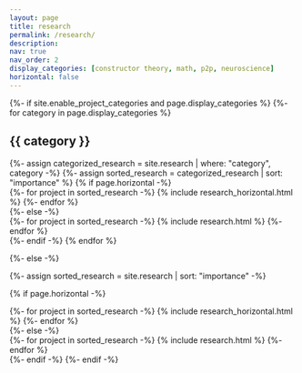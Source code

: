```yaml
---
layout: page
title: research
permalink: /research/
description: 
nav: true
nav_order: 2
display_categories: [constructor theory, math, p2p, neuroscience]
horizontal: false
---
```


<!-- pages/research.md -->
<div class="research">
{%- if site.enable_project_categories and page.display_categories %}
  <!-- Display categorized research -->
  {%- for category in page.display_categories %}
  <h2 class="category">{{ category }}</h2>
  {%- assign categorized_research = site.research | where: "category", category -%}
  {%- assign sorted_research = categorized_research | sort: "importance" %}
  <!-- Generate cards for each project -->
  {% if page.horizontal -%}
  <div class="container">
    <div class="row row-cols-2">
    {%- for project in sorted_research -%}
      {% include research_horizontal.html %}
    {%- endfor %}
    </div>
  </div>
  {%- else -%}
  <div class="grid">
    {%- for project in sorted_research -%}
      {% include research.html %}
    {%- endfor %}
  </div>
  {%- endif -%}
  {% endfor %}

{%- else -%}
<!-- Display research without categories -->
  {%- assign sorted_research = site.research | sort: "importance" -%}
  <!-- Generate cards for each project -->
  {% if page.horizontal -%}
  <div class="container">
    <div class="row row-cols-2">
    {%- for project in sorted_research -%}
      {% include research_horizontal.html %}
    {%- endfor %}
    </div>
  </div>
  {%- else -%}
  <div class="grid">
    {%- for project in sorted_research -%}
      {% include research.html %}
    {%- endfor %}
  </div>
  {%- endif -%}
{%- endif -%}
</div>
